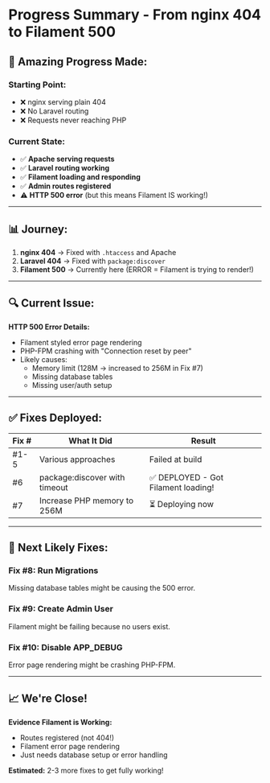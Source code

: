 # Progress Summary - From nginx 404 to Filament 500

## 🎯 **Amazing Progress Made:**

### **Starting Point:**
- ❌ nginx serving plain 404
- ❌ No Laravel routing
- ❌ Requests never reaching PHP

### **Current State:**
- ✅ **Apache serving requests**
- ✅ **Laravel routing working**  
- ✅ **Filament loading and responding**
- ✅ **Admin routes registered**
- ⚠️ **HTTP 500 error** (but this means Filament IS working!)

---

## 📊 **Journey:**

1. **nginx 404** → Fixed with `.htaccess` and Apache
2. **Laravel 404** → Fixed with `package:discover`
3. **Filament 500** → Currently here (ERROR = Filament is trying to render!)

---

## 🔍 **Current Issue:**

**HTTP 500 Error Details:**
- Filament styled error page rendering
- PHP-FPM crashing with "Connection reset by peer"
- Likely causes:
  - Memory limit (128M → increased to 256M in Fix #7)
  - Missing database tables
  - Missing user/auth setup

---

## ✅ **Fixes Deployed:**

| Fix # | What It Did | Result |
|-------|-------------|--------|
| #1-5 | Various approaches | Failed at build |
| #6 | package:discover with timeout | ✅ DEPLOYED - Got Filament loading! |
| #7 | Increase PHP memory to 256M | ⏳ Deploying now |

---

## 🎯 **Next Likely Fixes:**

### **Fix #8: Run Migrations**
Missing database tables might be causing the 500 error.

### **Fix #9: Create Admin User**
Filament might be failing because no users exist.

### **Fix #10: Disable APP_DEBUG**
Error page rendering might be crashing PHP-FPM.

---

## 📈 **We're Close!**

**Evidence Filament is Working:**
- Routes registered (not 404!)
- Filament error page rendering
- Just needs database setup or error handling

**Estimated:** 2-3 more fixes to get fully working!

